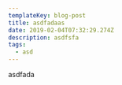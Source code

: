 ```yaml
---
templateKey: blog-post
title: asdfadaas
date: 2019-02-04T07:32:29.274Z
description: asdfsfa
tags:
  - asd
---
```

asdfada
